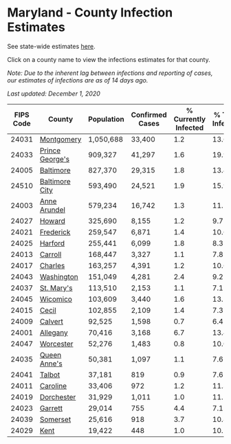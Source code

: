 # Maryland - County Infection Estimates

See state-wide estimates [here](/infections/us-md).

Click on a county name to view the infections estimates for that county.

*Note: Due to the inherent lag between infections and reporting of cases, our estimates of infections are as of 14 days ago.*

*Last updated: December 1, 2020*

|   FIPS Code |                             County |   Population |   Confirmed Cases |   % Currently Infected |   % Total Infected |
|-------------|------------------------------------|--------------|-------------------|------------------------|--------------------|
|       24031 |           [Montgomery](montgomery) |    1,050,688 |            33,400 |                    1.2 |               13.6 |
|       24033 | [Prince George's](prince-george's) |      909,327 |            41,297 |                    1.6 |               19.9 |
|       24005 |             [Baltimore](baltimore) |      827,370 |            29,315 |                    1.8 |               13.4 |
|       24510 |   [Baltimore City](baltimore-city) |      593,490 |            24,521 |                    1.9 |               15.9 |
|       24003 |       [Anne Arundel](anne-arundel) |      579,234 |            16,742 |                    1.3 |               11.1 |
|       24027 |                   [Howard](howard) |      325,690 |             8,155 |                    1.2 |                9.7 |
|       24021 |             [Frederick](frederick) |      259,547 |             6,871 |                    1.4 |               10.6 |
|       24025 |                 [Harford](harford) |      255,441 |             6,099 |                    1.8 |                8.3 |
|       24013 |                 [Carroll](carroll) |      168,447 |             3,327 |                    1.1 |                7.8 |
|       24017 |                 [Charles](charles) |      163,257 |             4,391 |                    1.2 |               10.6 |
|       24043 |           [Washington](washington) |      151,049 |             4,281 |                    2.4 |                9.2 |
|       24037 |           [St. Mary's](st.-mary's) |      113,510 |             2,153 |                    1.1 |                7.1 |
|       24045 |               [Wicomico](wicomico) |      103,609 |             3,440 |                    1.6 |               13.2 |
|       24015 |                     [Cecil](cecil) |      102,855 |             2,109 |                    1.4 |                7.3 |
|       24009 |                 [Calvert](calvert) |       92,525 |             1,598 |                    0.7 |                6.4 |
|       24001 |               [Allegany](allegany) |       70,416 |             3,168 |                    6.7 |               13.4 |
|       24047 |             [Worcester](worcester) |       52,276 |             1,483 |                    0.8 |               10.0 |
|       24035 |       [Queen Anne's](queen-anne's) |       50,381 |             1,097 |                    1.1 |                7.6 |
|       24041 |                   [Talbot](talbot) |       37,181 |               819 |                    0.9 |                7.6 |
|       24011 |               [Caroline](caroline) |       33,406 |               972 |                    1.2 |               11.3 |
|       24019 |           [Dorchester](dorchester) |       31,929 |             1,011 |                    1.0 |               11.1 |
|       24023 |                 [Garrett](garrett) |       29,014 |               755 |                    4.4 |                7.1 |
|       24039 |               [Somerset](somerset) |       25,616 |               918 |                    3.7 |               10.8 |
|       24029 |                       [Kent](kent) |       19,422 |               448 |                    1.0 |               10.1 |